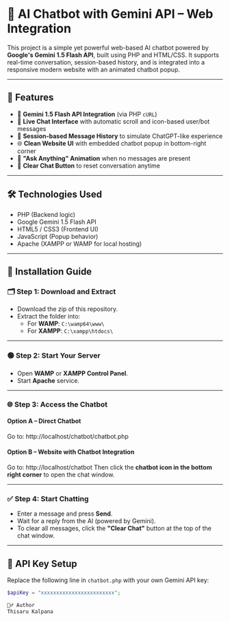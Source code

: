 # 🤖 AI Chatbot with Gemini API – Web Integration

This project is a simple yet powerful web-based AI chatbot powered by **Google's Gemini 1.5 Flash API**, built using PHP and HTML/CSS. It supports real-time conversation, session-based history, and is integrated into a responsive modern website with an animated chatbot popup.

---

## 📌 Features

- 🔌 **Gemini 1.5 Flash API Integration** (via PHP `cURL`)
- 💬 **Live Chat Interface** with automatic scroll and icon-based user/bot messages
- 🧠 **Session-based Message History** to simulate ChatGPT-like experience
- 🌐 **Clean Website UI** with embedded chatbot popup in bottom-right corner
- 🎨 **"Ask Anything" Animation** when no messages are present
- 🧼 **Clear Chat Button** to reset conversation anytime

---

## 🛠️ Technologies Used

- PHP (Backend logic)
- Google Gemini 1.5 Flash API
- HTML5 / CSS3 (Frontend UI)
- JavaScript (Popup behavior)
- Apache (XAMPP or WAMP for local hosting)

---
## 🚀 Installation Guide

### 🗂️ Step 1: Download and Extract

- Download the zip of this repository.
- Extract the folder into:
  - For **WAMP**: `C:\wamp64\www\`
  - For **XAMPP**: `C:\xampp\htdocs\`

---

### 🟢 Step 2: Start Your Server

- Open **WAMP** or **XAMPP Control Panel**.
- Start **Apache** service.

---

### 🌐 Step 3: Access the Chatbot

#### Option A – Direct Chatbot
Go to:
http://localhost/chatbot/chatbot.php

#### Option B – Website with Chatbot Integration
Go to:
http://localhost/chatbot
Then click the **chatbot icon in the bottom right corner** to open the chat window.

---

### ✅ Step 4: Start Chatting

- Enter a message and press **Send**.
- Wait for a reply from the AI (powered by Gemini).
- To clear all messages, click the **"Clear Chat"** button at the top of the chat window.

---
## 🔑 API Key Setup

Replace the following line in `chatbot.php` with your own Gemini API key:

```php
$apiKey = "xxxxxxxxxxxxxxxxxxxxxxxx";

🙋‍♂️ Author
Thisaru Kalpana
